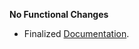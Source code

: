 **No Functional Changes**

* Finalized [Documentation](https://barchart.github.io/aws-lambda-pdf-generator/#/).